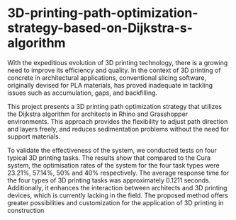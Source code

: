 # 3D-printing-path-optimization-strategy-based-on-Dijkstra-s-algorithm

With the expeditious evolution of 3D printing technology, there is a growing need to improve its efficiency and quality. In the context of 3D printing of concrete in architectural applications, conventional slicing software, originally devised for PLA materials, has proved inadequate in tackling issues such as accumulation, gaps, and backfilling.

This project presents a 3D printing path optimization strategy that utilizes the Dijkstra algorithm for architects in Rhino and Grasshopper environments. This approach provides the flexibility to adjust path direction and layers freely, and reduces sedimentation problems without the need for support materials.

To validate the effectiveness of the system, we conducted tests on four typical 3D printing tasks. The results show that compared to the Cura system, the optimisation rates of the system for the four task types were 23.21%, 57.14%, 50% and 40% respectively. The average response time for the four types of 3D printing tasks was approximately 0.1211 seconds. Additionally, it enhances the interaction between architects and 3D printing devices, which is currently lacking in the field. The proposed method offers greater possibilities and customization for the application of 3D printing in construction
